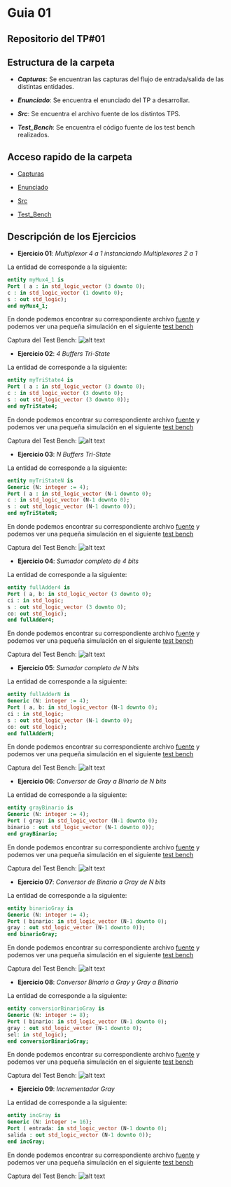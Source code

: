 # Guia 01

## Repositorio del TP#01

## Estructura de la carpeta

* ***Capturas***: Se encuentran las capturas del flujo de entrada/salida de las distintas entidades.

* ***Enunciado***: Se encuentra el enunciado del TP a desarrollar.

* ***Src***: Se encuentra el archivo fuente de los distintos TPS.

* ***Test_Bench***: Se encuentra el código fuente de los test bench realizados.

## Acceso rapido de la carpeta

* [Capturas](/guia01/capturas/)

* [Enunciado](/guia01/enunciado/guiaDeClase01.pdf)

* [Src](/guia01/src/)

* [Test_Bench](/guia01/test_bench/)

## Descripción de los Ejercicios

* **Ejercicio 01**: *Multiplexor 4 a 1 instanciando Multiplexores 2 a 1*

La entidad de corresponde a la siguiente: 

```vhdl
entity myMux4_1 is
Port ( a : in std_logic_vector (3 downto 0);
c : in std_logic_vector (1 downto 0);
s : out std_logic);
end myMux4_1;
```

En donde podemos encontrar su correspondiente archivo [fuente](/guia01/src/guiaDeClase01_01.vhd) y podemos ver una pequeña simulación en el siguiente [test bench](/guia01/test_bench/guiaDeClase01_01_tb.vhd)

Captura del Test Bench:
![alt text](https://github.com/nicoriostaurasi/TD1_UTN_FRBA/blob/master/guia01/capturas/screenguiaDeClase01_01.PNG?raw=true "Logo Title Text 1")

* **Ejercicio 02**: *4 Buffers Tri-State*

La entidad de corresponde a la siguiente: 

```vhdl
entity myTriState4 is
Port ( a : in std_logic_vector (3 downto 0);
c : in std_logic_vector (3 downto 0);
s : out std_logic_vector (3 downto 0));
end myTriState4;
```

En donde podemos encontrar su correspondiente archivo [fuente](/guia01/src/guiaDeClase01_02.vhd) y podemos ver una pequeña simulación en el siguiente [test bench](/guia01/test_bench/guiaDeClase01_02_tb.vhd)

Captura del Test Bench:
![alt text](https://github.com/nicoriostaurasi/TD1_UTN_FRBA/blob/master/guia01/capturas/screenguiaDeClase01_02.PNG?raw=true "Logo Title Text 1")

* **Ejercicio 03**: *N Buffers Tri-State*

La entidad de corresponde a la siguiente: 
```vhdl
entity myTriStateN is
Generic (N: integer := 4);
Port ( a : in std_logic_vector (N-1 downto 0);
c : in std_logic_vector (N-1 downto 0);
s : out std_logic_vector (N-1 downto 0));
end myTriStateN;
```

En donde podemos encontrar su correspondiente archivo [fuente](/guia01/src/guiaDeClase01_03.vhd) y podemos ver una pequeña simulación en el siguiente [test bench](/guia01/test_bench/guiaDeClase01_03_tb.vhd)

Captura del Test Bench:
![alt text](https://github.com/nicoriostaurasi/TD1_UTN_FRBA/blob/master/guia01/capturas/screenguiaDeClase01_03.PNG?raw=true "Logo Title Text 1")

* **Ejercicio 04**: *Sumador completo de 4 bits*

La entidad de corresponde a la siguiente: 

```vhdl
entity fullAdder4 is
Port ( a, b: in std_logic_vector (3 downto 0);
ci : in std_logic;
s : out std_logic_vector (3 downto 0);
co: out std_logic);
end fullAdder4;
```

En donde podemos encontrar su correspondiente archivo [fuente](/guia01/src/guiaDeClase01_04.vhd) y podemos ver una pequeña simulación en el siguiente [test bench](/guia01/test_bench/guiaDeClase01_04_tb.vhd)

Captura del Test Bench:
![alt text](https://github.com/nicoriostaurasi/TD1_UTN_FRBA/blob/master/guia01/capturas/screenguiaDeClase01_04.PNG?raw=true "Logo Title Text 1")

* **Ejercicio 05**: *Sumador completo de N bits*

La entidad de corresponde a la siguiente: 

```vhdl
entity fullAdderN is
Generic (N: integer := 4);
Port ( a, b: in std_logic_vector (N-1 downto 0);
ci : in std_logic;
s : out std_logic_vector (N-1 downto 0);
co: out std_logic);
end fullAdderN;
```

En donde podemos encontrar su correspondiente archivo [fuente](/guia01/src/guiaDeClase01_05.vhd) y podemos ver una pequeña simulación en el siguiente [test bench](/guia01/test_bench/guiaDeClase01_05_tb.vhd)

Captura del Test Bench:
![alt text](https://github.com/nicoriostaurasi/TD1_UTN_FRBA/blob/master/guia01/capturas/screenguiaDeClase01_05.PNG?raw=true "Logo Title Text 1")

* **Ejercicio 06**: *Conversor de Gray a Binario de N bits*

La entidad de corresponde a la siguiente: 

```vhdl
entity grayBinario is
Generic (N: integer := 4);
Port ( gray: in std_logic_vector (N-1 downto 0);
binario : out std_logic_vector (N-1 downto 0));
end grayBinario;
```

En donde podemos encontrar su correspondiente archivo [fuente](/guia01/src/guiaDeClase01_06.vhd) y podemos ver una pequeña simulación en el siguiente [test bench](/guia01/test_bench/guiaDeClase01_06_tb.vhd)

Captura del Test Bench:
![alt text](https://github.com/nicoriostaurasi/TD1_UTN_FRBA/blob/master/guia01/capturas/screenguiaDeClase01_06.PNG?raw=true "Logo Title Text 1")

* **Ejercicio 07**: *Conversor de Binario a Gray de N bits*

La entidad de corresponde a la siguiente: 

```vhdl
entity binarioGray is
Generic (N: integer := 4);
Port ( binario: in std_logic_vector (N-1 downto 0);
gray : out std_logic_vector (N-1 downto 0));
end binarioGray;
```

En donde podemos encontrar su correspondiente archivo [fuente](/guia01/src/guiaDeClase01_07.vhd) y podemos ver una pequeña simulación en el siguiente [test bench](/guia01/test_bench/guiaDeClase01_07_tb.vhd)

Captura del Test Bench:
![alt text](https://github.com/nicoriostaurasi/TD1_UTN_FRBA/blob/master/guia01/capturas/screenguiaDeClase01_07.PNG?raw=true "Logo Title Text 1")

* **Ejercicio 08**: *Conversor Binario a Gray y Gray a Binario*

La entidad de corresponde a la siguiente: 

```vhdl
entity conversiorBinarioGray is
Generic (N: integer := 8);
Port ( binario: in std_logic_vector (N-1 downto 0);
gray : out std_logic_vector (N-1 downto 0);
sel: in std_logic);
end conversiorBinarioGray;
```

En donde podemos encontrar su correspondiente archivo [fuente](/guia01/src/guiaDeClase01_08.vhd) y podemos ver una pequeña simulación en el siguiente [test bench](/guia01/test_bench/guiaDeClase01_08_tb.vhd)

Captura del Test Bench:
![alt text](https://github.com/nicoriostaurasi/TD1_UTN_FRBA/blob/master/guia01/capturas/screenguiaDeClase01_08.PNG?raw=true "Logo Title Text 1")

* **Ejercicio 09**: *Incrementador Gray*

La entidad de corresponde a la siguiente: 

```vhdl
entity incGray is
Generic (N: integer := 16);
Port ( entrada: in std_logic_vector (N-1 downto 0);
salida : out std_logic_vector (N-1 downto 0));
end incGray;
```

En donde podemos encontrar su correspondiente archivo [fuente](/guia01/src/guiaDeClase01_09.vhd) y podemos ver una pequeña simulación en el siguiente [test bench](/guia01/test_bench/guiaDeClase01_09_tb.vhd)

Captura del Test Bench:
![alt text](https://github.com/nicoriostaurasi/TD1_UTN_FRBA/blob/master/guia01/capturas/screenguiaDeClase01_09.PNG?raw=true "Logo Title Text 1")

